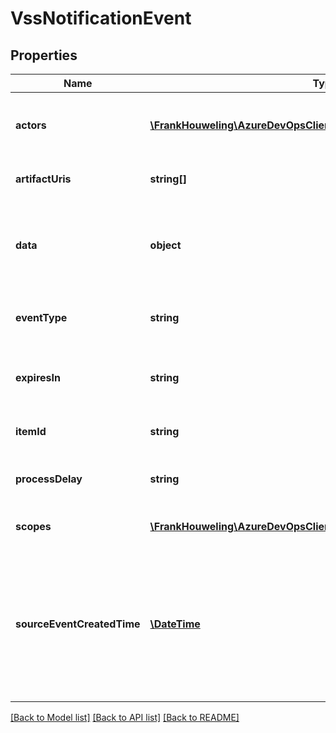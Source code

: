 # VssNotificationEvent

## Properties
Name | Type | Description | Notes
------------ | ------------- | ------------- | -------------
**actors** | [**\FrankHouweling\AzureDevOpsClient\Notification\Model\EventActor[]**](EventActor.md) | Optional: A list of actors which are additional identities with corresponding roles that are relevant to the event. | [optional] 
**artifactUris** | **string[]** | Optional: A list of artifacts referenced or impacted by this event. | [optional] 
**data** | **object** | Required: The event payload.  If Data is a string, it must be in Json or XML format.  Otherwise it must have a serialization format attribute. | [optional] 
**eventType** | **string** | Required: The name of the event.  This event must be registered in the context it is being fired. | [optional] 
**expiresIn** | **string** | How long before the event expires and will be cleaned up.  The default is to use the system default. | [optional] 
**itemId** | **string** | The id of the item, artifact, extension, project, etc. | [optional] 
**processDelay** | **string** | How long to wait before processing this event.  The default is to process immediately. | [optional] 
**scopes** | [**\FrankHouweling\AzureDevOpsClient\Notification\Model\EventScope[]**](EventScope.md) | Optional: A list of scopes which are are relevant to the event. | [optional] 
**sourceEventCreatedTime** | [**\DateTime**](\DateTime.md) | This is the time the original source event for this VssNotificationEvent was created.  For example, for something like a build completion notification SourceEventCreatedTime should be the time the build finished not the time this event was raised. | [optional] 

[[Back to Model list]](../README.md#documentation-for-models) [[Back to API list]](../README.md#documentation-for-api-endpoints) [[Back to README]](../README.md)


